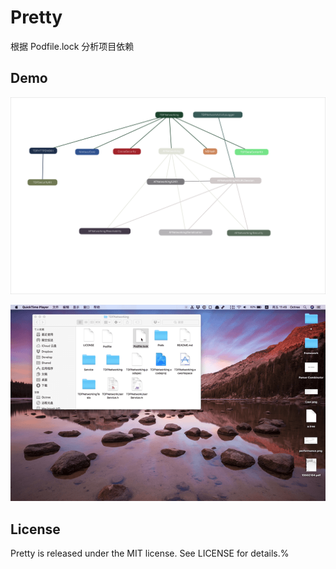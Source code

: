 # Pretty

根据 Podfile.lock 分析项目依赖

## Demo

![image](./Images/dependency.png)



![demo.gif](./Images/demo.gif)

## License

Pretty is released under the MIT license. See LICENSE for details.% 